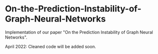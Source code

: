 # On-the-Prediction-Instability-of-Graph-Neural-Networks
Implementation of our paper "On the Prediction Instability of Graph Neural Networks".

April 2022: Cleaned code will be added soon.
